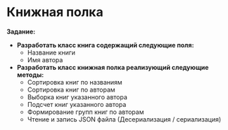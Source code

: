 

# Книжная полка

**Задание:**
- **Разработать класс книга содержащий следующие поля:**
   - Название книги
   - Имя автора
- **Разработать класс книжная полка реализующий следующие методы:**
   - Сортировка книг по названиям
   - Сортировка книг по авторам
   - Выборка книг указанного автора
   - Подсчет книг указанного автора
   - Формирование групп книг по авторам
   - Чтение и запись JSON файла (Десериализация / сериализация)
